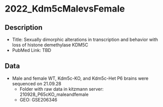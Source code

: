 # 2022_Kdm5cMalevsFemale
## Description
* Title: Sexually dimorphic alterations in transcription and behavior with loss of histone demethylase KDM5C
* PubMed Link: TBD

## Data
* Male and female WT, Kdm5c-KO, and Kdm5c-Het P6 brains were sequenced on 21.09.28
    * Folder with raw data in kitzmann server: 210928_P65cKO_maleandfemale
    * GEO: GSE206346


